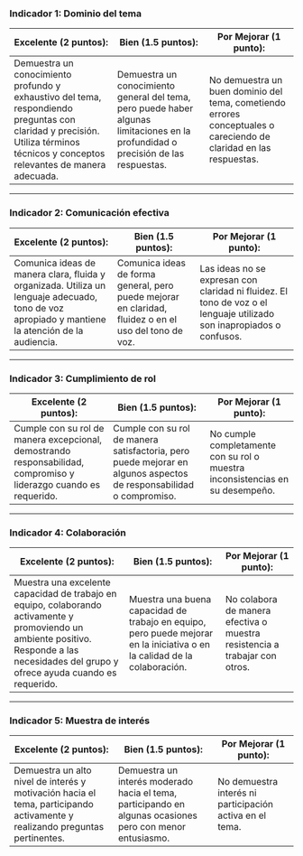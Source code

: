 
### **Indicador 1: Dominio del tema**

| **Excelente (2 puntos):**                                                                                                   | **Bien (1.5 puntos):**                                                                                         | **Por Mejorar (1 punto):**                                                                                     |
|---------------------------------------------------------------------------------------------------------------------------|-------------------------------------------------------------------------------------------------------------|-------------------------------------------------------------------------------------------------------------|
| Demuestra un conocimiento profundo y exhaustivo del tema, respondiendo preguntas con claridad y precisión. Utiliza términos técnicos y conceptos relevantes de manera adecuada. | Demuestra un conocimiento general del tema, pero puede haber algunas limitaciones en la profundidad o precisión de las respuestas. | No demuestra un buen dominio del tema, cometiendo errores conceptuales o careciendo de claridad en las respuestas. |

---

### **Indicador 2: Comunicación efectiva**

| **Excelente (2 puntos):**                                                                                                   | **Bien (1.5 puntos):**                                                                                         | **Por Mejorar (1 punto):**                                                                                     |
|---------------------------------------------------------------------------------------------------------------------------|-------------------------------------------------------------------------------------------------------------|-------------------------------------------------------------------------------------------------------------|
| Comunica ideas de manera clara, fluida y organizada. Utiliza un lenguaje adecuado, tono de voz apropiado y mantiene la atención de la audiencia. | Comunica ideas de forma general, pero puede mejorar en claridad, fluidez o en el uso del tono de voz. | Las ideas no se expresan con claridad ni fluidez. El tono de voz o el lenguaje utilizado son inapropiados o confusos. |

---

### **Indicador 3: Cumplimiento de rol**

| **Excelente (2 puntos):**                                                                                                   | **Bien (1.5 puntos):**                                                                                         | **Por Mejorar (1 punto):**                                                                                     |
|---------------------------------------------------------------------------------------------------------------------------|-------------------------------------------------------------------------------------------------------------|-------------------------------------------------------------------------------------------------------------|
| Cumple con su rol de manera excepcional, demostrando responsabilidad, compromiso y liderazgo cuando es requerido. | Cumple con su rol de manera satisfactoria, pero puede mejorar en algunos aspectos de responsabilidad o compromiso. | No cumple completamente con su rol o muestra inconsistencias en su desempeño. |

---

### **Indicador 4: Colaboración**

| **Excelente (2 puntos):**                                                                                                   | **Bien (1.5 puntos):**                                                                                         | **Por Mejorar (1 punto):**                                                                                     |
|---------------------------------------------------------------------------------------------------------------------------|-------------------------------------------------------------------------------------------------------------|-------------------------------------------------------------------------------------------------------------|
| Muestra una excelente capacidad de trabajo en equipo, colaborando activamente y promoviendo un ambiente positivo. Responde a las necesidades del grupo y ofrece ayuda cuando es requerido. | Muestra una buena capacidad de trabajo en equipo, pero puede mejorar en la iniciativa o en la calidad de la colaboración. | No colabora de manera efectiva o muestra resistencia a trabajar con otros. |

---

### **Indicador 5: Muestra de interés**

| **Excelente (2 puntos):**                                                                                                   | **Bien (1.5 puntos):**                                                                                         | **Por Mejorar (1 punto):**                                                                                     |
|---------------------------------------------------------------------------------------------------------------------------|-------------------------------------------------------------------------------------------------------------|-------------------------------------------------------------------------------------------------------------|
| Demuestra un alto nivel de interés y motivación hacia el tema, participando activamente y realizando preguntas pertinentes. | Demuestra un interés moderado hacia el tema, participando en algunas ocasiones pero con menor entusiasmo. | No demuestra interés ni participación activa en el tema. |
